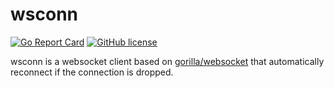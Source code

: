 # wsconn

[![Go Report Card](https://goreportcard.com/badge/github.com/radugheorghies/wsconn)](https://goreportcard.com/report/github.com/radugheorghies/wsconn)
[![GitHub license](https://img.shields.io/github/license/Naereen/StrapDown.js.svg)](https://github.com/Naereen/StrapDown.js/blob/master/LICENSE)

wsconn is a websocket client based on [gorilla/websocket](https://github.com/gorilla/websocket) that automatically reconnect if the connection is dropped.